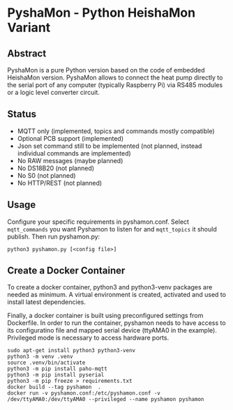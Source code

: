 # PyshaMon - Python HeishaMon Variant

## Abstract

PyshaMon is a pure Python version based on the code of embedded HeishaMon version. 
PyshaMon allows to connect the heat pump directly to the serial port of any computer 
(typically Raspberry Pi) via RS485 modules or a logic level converter circuit.

## Status
- MQTT only (implemented, topics and commands mostly compatible)
- Optional PCB support (implemented)
- Json set command still to be implemented (not planned, instead individual commands are implemented)
- No RAW messages (maybe planned)
- No DS18B20 (not planned)
- No S0 (not planned)
- No HTTP/REST (not planned)

## Usage

Configure your specific requirements in pyshamon.conf. Select `mqtt_commands` you want Pyshamon to 
listen for and `mqtt_topics` it should publish. Then run pyshamon.py:

```python3 pyshamon.py [<config file>]```

## Create a Docker Container

To create a docker container, python3 and python3-venv packages are needed as minimum. 
A virtual environment is created, activated and used to install latest dependencies.

Finally, a docker container is built using preconfigured settings from Dockerfile.
In order to run the container, pyshamon needs to have access to its configuratino file and
mapped serial device (ttyAMA0 in the example). Privileged mode is necessary to access 
hardware ports.
```console
sudo apt-get install python3 python3-venv
python3 -m venv .venv
source .venv/bin/activate
python3 -m pip install paho-mqtt
python3 -m pip install pyserial
python3 -m pip freeze > requirements.txt
docker build --tag pyshamon  .
docker run -v pyshamon.conf:/etc/pyshamon.conf -v /dev/ttyAMA0:/dev/ttyAMA0 --privileged --name pyshamon pyshamon
```
